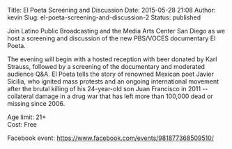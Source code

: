 Title: El Poeta Screening and Discussion
Date: 2015-05-28 21:08
Author: kevin
Slug: el-poeta-screening-and-discussion-2
Status: published

Join Latino Public Broadcasting and the Media Arts Center San Diego as we host a screening and discussion of the new PBS/VOCES documentary El Poeta.

The evening will begin with a hosted reception with beer donated by Karl Strauss, followed by a screening of the documentary and moderated audience Q&A. El Poeta tells the story of renowned Mexican poet Javier Sicilia, who ignited mass protests and an ongoing international movement after the brutal killing of his 24-year-old son Juan Francisco in 2011 -- collateral damage in a drug war that has left more than 100,000 dead or missing since 2006.

Age limit: 21+  
Cost: Free

Facebook event: https://www.facebook.com/events/981877368509510/
